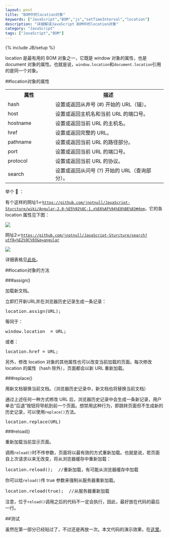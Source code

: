 ```yaml
---
layout: post
title: "BOM中的location对象"
keywords: ["JavaScript","BOM","js","setTimeInterval","location"]
description: "详细解读JavaScript BOM中的location对象"
category: "JavaScript"
tags: ["JavaScript","BOM"]
---
```

{% include JB/setup %}

location 是最有用的 BOM 对象之一，它既是 window 对象的属性，也是 document 对象的属性。也就是说，`window.location`和`document.location`引用的是同一个对象。

##location对象的属性

<table>
  <tr>
    <th style="width:30%">属性</th>
    <th>描述</th>
  </tr>
  <tr>
    <td>hash</td>
    <td>设置或返回从井号 (#) 开始的 URL（锚）。</td>
  </tr>
  <tr>
    <td>host</td>
    <td>设置或返回主机名和当前 URL 的端口号。</td>
  </tr>
  <tr>
    <td>hostname</td>
    <td>设置或返回当前 URL 的主机名。</td>
  </tr>
  <tr>
    <td>href</td>
    <td>设置或返回完整的 URL。</td>
  </tr>
  <tr>
    <td>pathname</td>
    <td>设置或返回当前 URL 的路径部分。</td>
  </tr>
  <tr>
    <td>port</td>
    <td>设置或返回当前 URL 的端口号。</td>
  </tr>
  <tr>
    <td>protocol</td>
    <td>设置或返回当前 URL 的协议。</td>
  </tr>
  <tr>
    <td>search</td>
    <td>设置或返回从问号 (?) 开始的 URL（查询部分）。</td>
  </tr>
  </table>
  
  举个 🌰 ：
  
  有个这样的网址1☞<code class="txt">https://github.com/jnotnull/JavaScript-Sturcture/wiki/Angular-2.0-%E5%92%8C-1.x%E6%AF%94%E8%BE%83#dom</code>，它的各 location 属性见下图：
  
  ![](http://cdn.saymagic.cn/o_1apii51m71omu10841rp21paijl39.png)
  
网址2☞<code class="txt">https://github.com/jnotnull/JavaScript-Sturcture/search?utf8=%E2%9C%93&q=angular</code>

![](http://cdn.saymagic.cn/o_1apiid1i814mr447at8an4v1oe.png)
  
  详细表格见[此处](http://blog.ilanyy.com/example/location/)。##location对象的方法

###assign()

加载新文档。

立即打开新URL并在浏览器历史记录生成一条记录：

<pre>
location.assign(URL);
</pre>

等同于：

<pre>
window.location  = URL;
</pre>

或者：

<pre>
location.href = URL;
</pre>

另外，修改 location 对象的其他属性也可以改变当前加载的页面。每次修改 location 的属性（hash 除外），页面都会以新 URL 重新加载。

###replace()

用新文档替换当前文档。（浏览器历史记录中，新文档也将替换当前文档）

通过上述任何一种方式修改 URL 后，浏览器历史记录中会生成一条新记录，用户单击“后退”按钮将导航到前一个页面。想禁用这种行为，即跳转页面但不生成新的历史记录，可以使用`replace()`方法。

<pre>
location.replace(URL)
</pre>

###reload()

重新加载当前显示页面。

调用`reload()`时不传参数，页面将以最有效的方式重新加载。也就是说，若页面自上次请求以来无改变，将从浏览器缓存中重新加载：

<pre>
location.reload();	//重新加载，有可能从浏览器缓存中加载
</pre>

你可以给`reload()`传 true 参数来强制从服务器重新加载。

<pre>
location.reload(true);	//从服务器重新加载
</pre>

注意，位于`reload()`调用之后的代码不一定会执行，因此，最好放在代码的最后一行。

##测试

虽然在第一部分已经贴过了，不过还是再放一次。本文代码的演示效果，在[这里](http://blog.ilanyy.com/example/location/)。